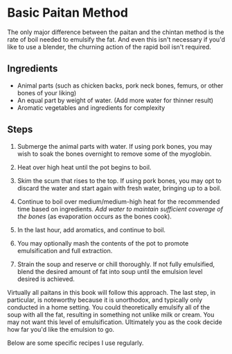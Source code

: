 # Basic Paitan Method

The only major difference between the paitan and the chintan method is the rate
of boil needed to emulsify the fat. And even this isn't necessary if you'd like
to use a blender, the churning action of the rapid boil isn't required. 

## Ingredients

* Animal parts (such as chicken backs, pork neck bones, femurs, or other bones
  of your liking)
* An equal part by weight of water. (Add more water for thinner result) 
* Aromatic vegetables and ingredients for complexity

## Steps

1. Submerge the animal parts with water. If using pork bones, you may wish to
   soak the bones overnight to remove some of the myoglobin. 

2. Heat over high heat until the pot begins to boil.

3. Skim the scum that rises to the top. If using pork bones, you may opt to
   discard the water and start again with fresh water, bringing up to a boil.

4. Continue to boil over medium/medium-high heat for the recommended time based
   on ingredients. *Add water to maintain sufficient coverage of the bones* (as
   evaporation occurs as the bones cook). 

5. In the last hour, add aromatics, and continue to boil.

6. You may optionally mash the contents of the pot to promote emulsification and
   full extraction.

7. Strain the soup and reserve or chill thoroughly. If not fully emulsified,
   blend the desired amount of fat into soup until the emulsion level desired is
   achieved. 

Virtually all paitans in this book will follow this approach. The last step, in
particular, is noteworthy because it is unorthodox, and typically only conducted
in a home setting. You could theoretically emulsify all of the soup with all the
fat, resulting in something not unlike milk or cream. You may not want this
level of emulsification. Ultimately you as the cook decide how far you'd like
the emulsion to go. 

Below are some specific recipes I use regularly. 

